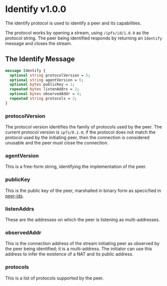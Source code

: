 # Identify v1.0.0

The identify protocol is used to identify a peer and its capabilities.

The protocol works by opening a stream, using `/ipfs/id/1.0.0` as the protocol string.
The peer being identified responds by returning an `Identify` message and closes the
stream.

## The Identify Message

```protobuf
message Identify {
  optional string protocolVersion = 5;
  optional string agentVersion = 6;
  optional bytes publicKey = 1;
  repeated bytes listenAddrs = 2;
  optional bytes observedAddr = 4;
  repeated string protocols = 3;
}
```

### protocolVersion

The protocol version identifies the family of protocols used by the peer.
The current protocol version is `ipfs/0.1.0`; if the protocol does not match
the protocol used by the initiating peer, then the connection is considered
unusable and the peer must close the connection.

### agentVersion

This is a free-form string, identifying the implementation of the peer.

### publicKey

This is the public key of the peer, marshalled in binary form as specicfied
in [peer-ids](../peer-ids).


### listenAddrs

These are the addresses on which the peer is listening as multi-addresses.

### observedAddr

This is the connection address of the stream initiating peer as observed by the peer
being identified; it is a multi-address. The initiator can use this address to infer
the existence of a NAT and its public address.

### protocols

This is a list of protocols supported by the peer.
